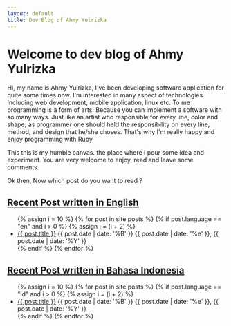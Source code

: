 ```yaml
---
layout: default
title: Dev Blog of Ahmy Yulrizka
---
```

<h1>Welcome to dev blog of Ahmy Yulrizka</h1>

Hi, my name is Ahmy Yulrizka, I've been developing software application for quite some times now. I'm interested in many aspect of technologies. Including
web development, mobile application, linux etc. To me programming is a form of arts. Because you can implement a software with so many ways. Just like an artist who responsible for every line, color and shape; as programmer one should held the responsibility on every line, method, and design that he/she choses. That's why I'm really happy and enjoy programming with Ruby

This this is my humble canvas. the place where I pour some idea and experiment. You are very welcome to enjoy, read and leave some comments.

Ok then, Now which post do you want to read ?

## <a href="/en">Recent Post written in English</a>
<ul>
{% assign i = 10 %}
{% for post in site.posts %}
  {% if post.language == "en" and i > 0 %}
  {% assign i = (i + 2) %}
    <li>
      <a href="{{ post.url}}" rel="bookmark" title="Permanent link to ">{{ post.title }}</a>
      <span>{{ post.date | date: '%B' }} {{ post.date | date: '%e' }}, {{ post.date | date: '%Y' }}</span>
    </li>
  {% endif %}
{% endfor %}
</ul>

## <a href="/id">Recent Post written in Bahasa Indonesia</a>
<ul>
{% assign i = 10 %}
{% for post in site.posts %}
  {% if post.language == "id" and i > 0 %}
  {% assign i = (i + 2) %}
    <li>
      <a href="{{ post.url}}" rel="bookmark" title="Permanent link to ">{{ post.title }}</a>
      <span>{{ post.date | date: '%B' }} {{ post.date | date: '%e' }}, {{ post.date | date: '%Y' }}</span>
    </li>
  {% endif %}
{% endfor %}
</ul>

